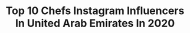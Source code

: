 ---
title: Top 10 Chefs Instagram Influencers In United Arab Emirates In 2020
description: >-
  Find top chefs Instagram influencers in United Arab Emirates in 2020. Most popular hashtags: #cheflife #cooking #gateaudevoyage #staysafe.
platform: Instagram
profiles:
  - username: "sudqinaddaf"
    fullname: >-
      Chef Sudqi Naddaf صدقي نداف
    location: "United Arab Emirates"
    followers: 220891
    engagement: 298
    commentsToLikes: 0.044190
    id: ck8sww3cqfgaf0j78nc1teyac
    verified: true
    hashtags: "#vegan, #vegetarian, #birthday"
  - username: "chefhalaayash"
    fullname: >-
      Hala Ayash هلا عياش
    location: "United Arab Emirates"
    followers: 263357
    engagement: 189
    commentsToLikes: 0.025632
    id: ck6u1r87snenl0j71ogfnq5ak
    verified: true
    hashtags: "#sweetenyourramadan, #heinz, #food, #mybella"
  - username: "gregmaloufchef"
    fullname: >-
      Greg Malouf
    location: "United Arab Emirates"
    followers: 8440
    engagement: 566
    commentsToLikes: 0.049644
    id: ck5hl3eziji230i116yerotj1
    verified: false
    hashtags: "#beirutfoodporn, #persian, #lebanesecuisine, #russianfood"
  - username: "chef.b"
    fullname: >-
      Bader Najeeb بدر نجيب
    location: "United Arab Emirates"
    followers: 123154
    engagement: 112
    commentsToLikes: 0.027404
    id: ck0u049pnsibx0i196hs06kin
    verified: false
    hashtags: "#withchefb, #chocolatexchefb, #sweetenyourramadan, #dettolalways"
  - username: "chefilkerciftci"
    fullname: >-
      ilker Çiftçi
    location: "United Arab Emirates"
    followers: 32319
    engagement: 331
    commentsToLikes: 0.014557
    id: ck5hh2v2m63el0i11pgkgebi2
    verified: false
    hashtags: "#hiking, #sushi, #life, #beeftartare"
  - username: "karim.bourgi"
    fullname: >-
      Karim Bourgi
    location: "United Arab Emirates"
    followers: 504968
    engagement: 210
    commentsToLikes: 0.022290
    id: ck0w72rhzbgml0i193luusszn
    verified: false
    hashtags: "#vote, #emotions, #tempting, #fruit"
  - username: "alielbourji"
    fullname: >-
      Ali El Bourji  علي البرجي
    location: "United Arab Emirates"
    followers: 83997
    engagement: 105
    commentsToLikes: 0.024745
    id: ckaorfz8sn1gx0i78wpnmjydf
    verified: false
    hashtags: "#mydubai, #bourjifamily, #lebanesewedding, #iftar"
  - username: "daliaskitchen"
    fullname: >-
      Dalia  داليا
    location: "United Arab Emirates"
    followers: 54178
    engagement: 95
    commentsToLikes: 0.156992
    id: ck6tr9s4axqx20j71vbkgq6gi
    verified: true
    hashtags: "#zoomparty, #baklava, #lugaimat, #reeses"
  - username: "wassim_orfali"
    fullname: >-
      Wassim Orfali وسيم أورفه لي
    location: "United Arab Emirates"
    followers: 24545
    engagement: 129
    commentsToLikes: 0.019927
    id: ck134b1hqvkd50i1956s9wi5a
    verified: false
    hashtags: "#kazakhstan, #turkish, #parisbrest, #sainthonore"
  - username: "chefsilvena"
    fullname: >-
      Chef Silvena Rowe  🇦🇪روح دبي1
    location: "United Arab Emirates"
    followers: 128012
    engagement: 249
    commentsToLikes: 0.010140
    id: ck15pjdkay6c70i19788fp4in
    verified: false
    hashtags: "#facebooklive, #cancer, #dairyfree, #mydubai"
---